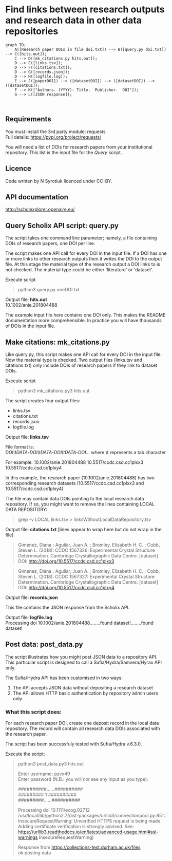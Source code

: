 # Find links between research outputs and research data in other data repositories

```mermaid
graph TD;
    A([Research paper DOIs in file doi.txt]) --> B([query.py doi.txt]) --> C([hits.out]);
    C --> D([mk_citations.py hits.out]);
    D --> E([links.tsv]);
    D --> F([citations.txt]);
    D --> G([records.json]);
    D --> H([logfile.log]);
    E --> J([paperDOI]) --> ([datasetDOI]) --> ([datasetDOI]) --> ([datasetDOI]);
    F --> K(["Authors. (YYYY): Title.  Publisher.  DOI"]);
    G --> L([JSON response]);
    
    

```

## Requirements
You must install the 3rd party module: requests  
Full details: https://pypi.org/project/requests/

You will need a list of DOIs for research papers from your institutional repository.
This list is the input file for the *Query* script.

## Licence
Code written by N Syrotiuk licenced under CC-BY.

## API documentation
http://scholexplorer.openaire.eu/

## Query Scholix API script: **query.py**
The script takes one command line parameter; namely, a file containing DOIs of research papers, one DOI per line.

The script makes one API call for every DOI in the input file.  If a DOI has one or more links to other research outputs then it writes the DOI to the output file.  At this stage the material type of the research output a DOI links to is not checked.  The material type could be either 'literature' or 'dataset'.

Execute script
> python3 query.py oneDOI.txt

Output file: **hits.out**  
10.1002/anie.201804488<br>

The example input file here contains one DOI only.  This makes the README documentation more comprehensible.  In practice you will have thousands of DOIs in the input file.


## Make citations: **mk_citations.py**
Like query.py, this script makes one API call for every DOI in the input file.  Now the material type is checked.  Two output files (links.tsv and citations.txt) only include DOIs of research papers if they link to dataset DOIs.

Execute script
> python3 mk_citations.py3 hits.out

The script creates four output files:
- links.tsv
- citations.txt
- records.json
- logfile.log

Output file: **links.tsv**

File format is:  
*DOI\tDATA-DOI\tDATA-DOI\tDATA-DOI...* where \t represents a tab character

For example:
10.1002/anie.201804488	10.5517/ccdc.csd.cc1plxx3	10.5517/ccdc.csd.cc1plxy4

In this example, the research paper (10.1002/anie.201804488) has two corresponding research datasets (10.5517/ccdc.csd.cc1plxx3 and 10.5517/ccdc.csd.cc1plxy4)

The file may contain data DOIs pointing to the local research data repository.  If so, you might want to remove the lines containing LOCAL DATA REPOSITORY:
>grep -v LOCAL links.tsv > linksWithoutLocalDataRepository.tsv


Output file: **citations.txt**  [lines appear to wrap here but do not wrap in the file]

>Gimenez, Diana ; Aguilar, Juan A. ; Bromley, Elizabeth H. C. ; Cobb, Steven L.  (2018):  CCDC 1567326: Experimental Crystal Structure Determination.  Cambridge Crystallographic Data Centre.  [dataset]  DOI: http://doi.org/10.5517/ccdc.csd.cc1plxx3

>Gimenez, Diana ; Aguilar, Juan A. ; Bromley, Elizabeth H. C. ; Cobb, Steven L.  (2018):  CCDC 1567327: Experimental Crystal Structure Determination.  Cambridge Crystallographic Data Centre.  [dataset]  DOI: http://doi.org/10.5517/ccdc.csd.cc1plxy4


Output file: **records.json**

This file contains the JSON response from the Scholix API.


Output file: **logfile.log**  
Processing doi 10.1002/anie.201804488........found dataset!........found dataset!


## Post data: post_data.py
The script illustrates how you might post JSON data to a repository API.  This particular script is designed to call a Sufia/Hydra/Samvera/Hyrax API only.

The Sufia/Hydra API has been customised in two ways:
1. The API accepts JSON data without depositing a research dataset
2. The API allows HTTP basic authentication by repository admin users only

### What this script does:
For each research paper DOI, create one deposit record in the local data repository.  The record will contain all research data DOIs associated with the research paper.

The script has been successfuly tested with Sufia/Hydra v.6.3.0.

Execute the script:
> python3 post_data.py3 hits.out  
>  
> Enter username: pzvx49  
> Enter password (N.B.: you will *not* see any input as you type):   
>  
> ##########......##########  
> #########  1  ##########  
> #########......##########  
>  
>  Processing doi 10.1111/ecog.02712  
>  /usr/local/lib/python2.7/dist-packages/urllib3/connectionpool.py:851: InsecureRequestWarning: Unverified HTTPS request is being made. Adding certificate verification is strongly advised. See: https://urllib3.readthedocs.io/en/latest/advanced-usage.html#ssl-warnings InsecureRequestWarning)  
>  
>  Response from https://collections-test.durham.ac.uk/files  
>  ok posting data  

